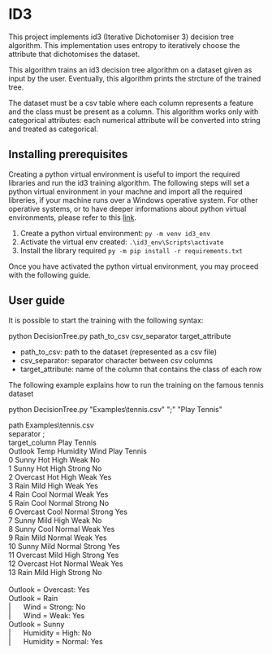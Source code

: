 # ID3

This project implements id3 (Iterative Dichotomiser 3) decision tree algorithm. This implementation uses entropy to iteratively choose the attribute that dichotomises the dataset.

This algorithm trains an id3 decision tree algorithm on a dataset given as input by the user. Eventually, this algorithm prints the strcture of the trained tree.<br />

The dataset must be a csv table where each column represents a feature and the class must be present as a column. This algorithm works only with categorical attributes: each numerical attribute will be converted into string and treated as categorical. <br />

## Installing prerequisites

Creating a python virtual environment is useful to import the required libraries and run the id3 training algorithm. The following steps will set a python virtual environment in your machne and import all the required libreries, if your machine runs over a Windows operative system. For other operative systems, or to have deeper informations about python virtual environments, please refer to this <a href="https://packaging.python.org/en/latest/guides/installing-using-pip-and-virtual-environments/#installing-virtualenv">link<a/>. <br />

<ol>
<li>Create a python virtual environment: <code>py -m venv id3_env</code></li>
<li>Activate the virtual env created: <code>.\id3_env\Scripts\activate</code></li>
<li>Install the library required <code>py -m pip install -r requirements.txt</code></li>
</ol>

Once you have activated the python virtual environment, you may proceed with the following guide. <br />

## User guide

It is possible to start the training with the following syntax: <br />

python DecisionTree.py path_to_csv csv_separator target_attribute<br />

<ul>
<li>path_to_csv: path to the dataset (represented as a csv file)</li>
<li>csv_separator: separator character between csv columns</li>
<li>target_attribute: name of the column that contains the class of each row</li>
</ul>

The following example explains how to run the training on the famous tennis dataset <br />

python DecisionTree.py "Examples\tennis.csv" ";" "Play Tennis"<br />

path Examples\tennis.csv<br />separator ;<br />target_column Play Tennis<br />     Outlook  Temp Humidity    Wind Play Tennis<br />0      Sunny   Hot     High    Weak          No<br />1      Sunny   Hot     High  Strong          No<br />2   Overcast   Hot     High    Weak         Yes<br />3       Rain  Mild     High    Weak         Yes<br />4       Rain  Cool   Normal    Weak         Yes<br />5       Rain  Cool   Normal  Strong          No<br />6   Overcast  Cool   Normal  Strong         Yes<br />7      Sunny  Mild     High    Weak          No<br />8      Sunny  Cool   Normal    Weak         Yes<br />9       Rain  Mild   Normal    Weak         Yes<br />10     Sunny  Mild   Normal  Strong         Yes<br />11  Overcast  Mild     High  Strong         Yes<br />12  Overcast   Hot   Normal    Weak         Yes<br />13      Rain  Mild     High  Strong          No<br /><br />Outlook = Overcast: Yes<br />Outlook = Rain<br />|&ensp;&ensp;&ensp;&nbsp;Wind = Strong: No<br />|&ensp;&ensp;&ensp;&nbsp;Wind = Weak: Yes<br />Outlook = Sunny<br />|&ensp;&ensp;&ensp;&nbsp;Humidity = High: No<br />|&ensp;&ensp;&ensp;&nbsp;Humidity = Normal: Yes